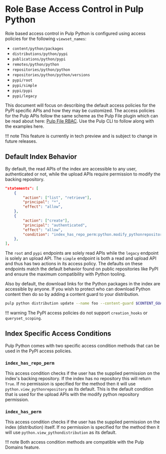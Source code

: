 # Role Base Access Control in Pulp Python

Role based access control in Pulp Python is configured using access policies for the following `viewset_names`:
* `content/python/packages`
* `distributions/python/pypi`
* `publications/python/pypi`
* `remotes/python/python`
* `repositories/python/python`
* `repositories/python/python/versions`
* `pypi/root`
* `pypi/simple`
* `pypi/pypi`
* `pypi/legacy`

This document will focus on describing the default access policies for the PyPI specific APIs and how they may be
customized. The access policies for the Pulp APIs follow the same scheme as the Pulp File plugin which can be read 
about here: [Pulp File RBAC](https://docs.pulpproject.org/pulp_file/role-based-access-control.html). Use the Pulp 
CLI to follow along with the examples here.

!!! note 
    This feature is currently in tech preview and is subject to change in future releases.

## Default Index Behavior

By default, the read APIs of the index are accessible to any user, authenticated or not, while the upload APIs 
require permission to modify the backing repository. 

```json
"statements": [
    {
        "action": ["list", "retrieve"],
        "principal": "*",
        "effect": "allow",
    },
    {
        "action": ["create"],
        "principal": "authenticated",
        "effect": "allow",
        "condition": "index_has_repo_perm:python.modify_pythonrepository",
    },
],
```

The `root` and `pypi` endpoints are solely read APIs while the `legacy` endpoint is solely an upload API. The 
`simple` endpoint is both a read and upload API and thus has two actions in its access policy. The defaults on 
these endpoints match the default behavior found on public repositories like PyPI and ensure the maximum compatibility 
with Python tooling.

Also by default, the download links for the Python packages in the index are accessible by anyone. If you wish to 
protect who can download Python content then do so by adding a content guard to your distribution.

```bash
pulp python distribution update --name foo --content-guard $CONTENT_GUARD_HREF_OR_NAME
```

!!! warning
    The PyPI access policies do not support `creation_hooks` or `queryset_scoping`.

## Index Specific Access Conditions

Pulp Python comes with two specific access condition methods that can be used in the PyPI access policies.

### `index_has_repo_perm`

This access condition checks if the user has the supplied permission on the index's backing repository. If the index
has no repository this will return `True`. If no permission is specified for the method then it will use 
`python.view_pythonrepository` as its default. This is the default condition that is used for the upload APIs with
the modify python repository permission.

### `index_has_perm`

This access condition checks if the user has the supplied permission on the index (distribution) itself. If no 
permission is specified for the method then it will use `python.view_pythondistribution` as its default.

!!! note 
    Both access condition methods are compatible with the Pulp Domains feature.
